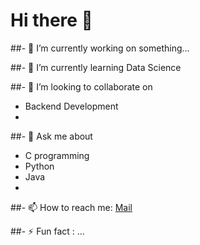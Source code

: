 # Hi there 👋

##- 🔭 I’m currently working on something...  

##- 🌱 I’m currently learning Data Science  

##- 👯 I’m looking to collaborate on  
  - Backend Development
  - 
##- 💬 Ask me about
  - C programming
  - Python
  - Java
  - 
##- 📫 How to reach me: [Mail](navneetmohan01@gmail.com)

##- ⚡ Fun fact : ...
